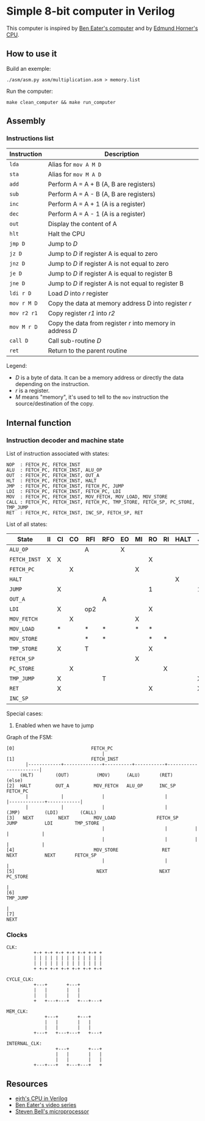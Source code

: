 Simple 8-bit computer in Verilog
================================

This computer is inspired by [Ben Eater's computer](https://eater.net/8bit/) and by [Edmund Horner's CPU](https://github.com/ejrh/cpu).



## How to use it

Build an exemple:

```
./asm/asm.py asm/multiplication.asm > memory.list
```

Run the computer:

```
make clean_computer && make run_computer
```

## Assembly

### Instructions list

| Instruction   | Description                                                |
|---------------|------------------------------------------------------------|
| ``lda``       | Alias for ``mov A M D``                                    |
| ``sta``       | Alias for ``mov M A D``                                    |
| ``add``       | Perform A = A + B (A, B are registers)                     |
| ``sub``       | Perform A = A - B (A, B are registers)                     |
| ``inc``       | Perform A = A + 1 (A is a register)                        |
| ``dec``       | Perform A = A - 1 (A is a register)                        |
| ``out``       | Display the content of A                                   |
| ``hlt``       | Halt the CPU                                               |
| ``jmp D``     | Jump to _D_                                                |
| ``jz D ``     | Jump to _D_ if register A is equal to zero                 |
| ``jnz D``     | Jump to _D_ if register A is not equal to zero             |
| ``je D ``     | Jump to _D_ if register A is equal to register B           |
| ``jne D``     | Jump to _D_ if register A is not equal to register B       |
| ``ldi r D``   | Load _D_ into _r_ register                                 |
| ``mov r M D`` | Copy the data at memory address D into register _r_        |
| ``mov r2 r1`` | Copy register _r1_ into _r2_                               |
| ``mov M r D`` | Copy the data from register _r_ into memory in address _D_ |
| ``call D``    | Call sub-routine _D_                                       |
| ``ret``       | Return to the parent routine                               |

Legend:

* _D_ is a byte of data. It can be a memory address or directly the data depending on the instruction.
* _r_ is a register.
* _M_ means "memory", it's used to tell to the ``mov`` instruction the source/destination of the copy.



## Internal function

### Instruction decoder and machine state

List of instruction associated with states:

```
NOP  : FETCH_PC, FETCH_INST
ALU  : FETCH_PC, FETCH_INST, ALU_OP
OUT  : FETCH_PC, FETCH_INST, OUT_A
HLT  : FETCH_PC, FETCH_INST, HALT
JMP  : FETCH_PC, FETCH_INST, FETCH_PC, JUMP
LDI  : FETCH_PC, FETCH_INST, FETCH_PC, LDI
MOV  : FETCH_PC, FETCH_INST, MOV_FETCH, MOV_LOAD, MOV_STORE
CALL : FETCH_PC, FETCH_INST, FETCH_PC, TMP_STORE, FETCH_SP, PC_STORE, TMP_JUMP
RET  : FETCH_PC, FETCH_INST, INC_SP, FETCH_SP, RET
```

List of all states:

| State         | II | CI | CO | RFI | RFO | EO | MI | RO | RI | HALT | J | OI | SO | SD | SI |
|---------------|----|----|----|-----|-----|----|----|----|----|------|---|----|----|----|----|
| `ALU_OP`      |    |    |    | A   |     | X  |    |    |    |      |   |    |    |    |    |
| `FETCH_INST`  | X  | X  |    |     |     |    |    | X  |    |      |   |    |    |    |    |
| `FETCH_PC`    |    |    | X  |     |     |    | X  |    |    |      |   |    |    |    |    |
| `HALT`        |    |    |    |     |     |    |    |    |    | X    |   |    |    |    |    |
| `JUMP`        |    | X  |    |     |     |    |    | 1  |    |      | 1 |    |    |    |    |
| `OUT_A`       |    |    |    |     | A   |    |    |    |    |      |   | X  |    |    |    |
| `LDI`         |    | X  |    | op2 |     |    |    | X  |    |      |   |    |    |    |    |
| `MOV_FETCH`   |    |    | X  |     |     |    | X  |    |    |      |   |    |    |    |    |
| `MOV_LOAD`    |    | *  |    | *   | *   |    | *  | *  |    |      |   |    |    |    |    |
| `MOV_STORE`   |    |    |    | *   | *   |    |    | *  | *  |      |   |    |    |    |    |
| `TMP_STORE`   |    | X  |    | T   |     |    |    | X  |    |      |   |    |    |    |    |
| `FETCH_SP`    |    |    |    |     |     |    | X  |    |    |      |   |    | X  |    |    |
| `PC_STORE`    |    |    | X  |     |     |    |    |    | X  |      |   |    |    |    |    |
| `TMP_JUMP`    |    | X  |    |     | T   |    |    |    |    |      | X |    |    | X  | X  |
| `RET`         |    | X  |    |     |     |    |    | X  |    |      | X |    |    |    |    |
| `INC_SP`      |    |    |    |     |     |    |    |    |    |      |   |    |    |    | X  |

Special cases:

1. Enabled when we have to jump


Graph of the FSM:

```
[0]                            FETCH_PC
                                   |
[1]                            FETCH_INST
       |------------+--------------+----------+-----------+-----------------------|
     (HLT)        (OUT)          (MOV)      (ALU)       (RET)                   (else)
[2]  HALT         OUT_A         MOV_FETCH   ALU_OP      INC_SP                 FETCH_PC
       |            |              |                      |          |-------------+------------|
       |            |              |                      |        (JMP)         (LDI)        (CALL)
[3]   NEXT         NEXT         MOV_LOAD               FETCH_SP     JUMP          LDI        TMP_STORE
                                   |                      |          |             |            |
                                   |                      |          |             |            |
[4]                             MOV_STORE                RET        NEXT          NEXT       FETCH_SP
                                   |                      |                                     |
[5]                              NEXT                   NEXT                                 PC_STORE
                                                                                                |
[6]                                                                                          TMP_JUMP
                                                                                                |
[7]                                                                                           NEXT
```

### Clocks

```
CLK:
          +-+ +-+ +-+ +-+ +-+ +-+ +
          | | | | | | | | | | | | |
          | | | | | | | | | | | | |
          + +-+ +-+ +-+ +-+ +-+ +-+

CYCLE_CLK:
          +---+       +---+
          |   |       |   |
          |   |       |   |
          +   +---+---+   +---+---+

MEM_CLK:
              +---+       +---+
              |   |       |   |
              |   |       |   |
          +---+   +---+---+   +---+

INTERNAL_CLK:
                  +---+       +---+
                  |   |       |   |
                  |   |       |   |
          +---+---+   +---+---+   +
```



## Resources

* [ejrh's CPU in Verilog](https://github.com/ejrh/cpu)
* [Ben Eater's video series](https://eater.net/8bit/)
* [Steven Bell's microprocessor](https://stanford.edu/~sebell/oc_projects/ic_design_finalreport.pdf)
